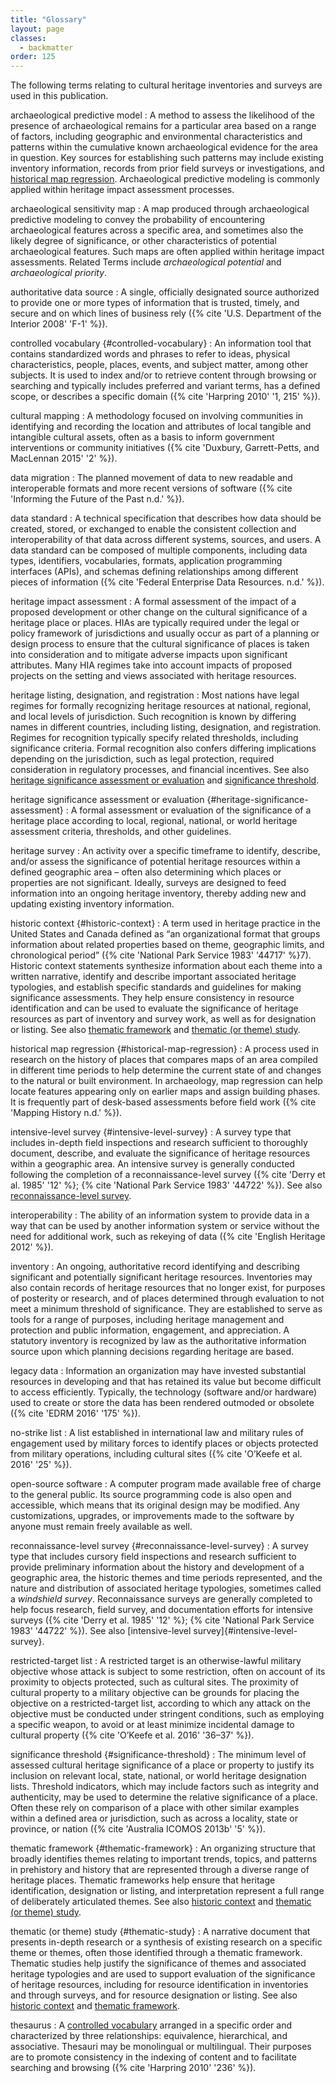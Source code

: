 ```yaml
---
title: "Glossary"
layout: page
classes: 
  - backmatter
order: 125
---
```


The following terms relating to cultural heritage inventories and surveys are used in this publication.

archaeological predictive model
:  A method to assess the likelihood of the presence of archaeological remains for a particular area based on a range of factors, including geographic and environmental characteristics and patterns within the cumulative known archaeological evidence for the area in question. Key sources for establishing such patterns may include existing inventory information, records from prior field surveys or investigations, and [historical map regression](#historical-map-regression). Archaeological predictive modeling is commonly applied within heritage impact assessment processes.

archaeological sensitivity map
:  A map produced through archaeological predictive modeling to convey the probability of encountering archaeological features across a specific area, and sometimes also the likely degree of significance, or other characteristics of potential archaeological features. Such maps are often applied within heritage impact assessments. Related Terms include *archaeological potential* and *archaeological priority*.

authoritative data source
:  A single, officially designated source authorized to provide one or more types of information that is trusted, timely, and secure and on which lines of business rely ({% cite 'U.S. Department of the Interior 2008' 'F-1' %}).

controlled vocabulary {#controlled-vocabulary}
:  An information tool that contains standardized words and phrases to refer to ideas, physical characteristics, people, places, events, and subject matter, among other subjects. It is used to index and/or to retrieve content through browsing or searching and typically includes preferred and variant terms, has a defined scope, or describes a specific domain ({% cite 'Harpring 2010' '1, 215' %}).

cultural mapping
:  A methodology focused on involving communities in identifying and recording the location and attributes of local tangible and intangible cultural assets, often as a basis to inform government interventions or community initiatives ({% cite 'Duxbury, Garrett-Petts, and MacLennan 2015' '2' %}).

data migration
:  The planned movement of data to new readable and interoperable formats and more recent versions of software ({% cite 'Informing the Future of the Past n.d.' %}).

data standard
:  A technical specification that describes how data should be created, stored, or exchanged to enable the consistent collection and interoperability of that data across different systems, sources, and users. A data standard can be composed of multiple components, including data types, identifiers, vocabularies, formats, application programming interfaces (APIs), and schemas defining relationships among different pieces of information ({% cite 'Federal Enterprise Data Resources. n.d.' %}).

heritage impact assessment
:  A formal assessment of the impact of a proposed development or other change on the cultural significance of a heritage place or places. HIAs are typically required under the legal or policy framework of jurisdictions and usually occur as part of a planning or design process to ensure that the cultural significance of places is taken into consideration and to mitigate adverse impacts upon significant attributes. Many HIA regimes take into account impacts of proposed projects on the setting and views associated with heritage resources.

heritage listing, designation, and registration
:  Most nations have legal regimes for formally recognizing heritage resources at national, regional, and local levels of jurisdiction. Such recognition is known by differing names in different countries, including listing, designation, and registration. Regimes for recognition typically specify related thresholds, including significance criteria. Formal recognition also confers differing implications depending on the jurisdiction, such as legal protection, required consideration in regulatory processes, and financial incentives. See also [heritage significance assessment or evaluation](#heritage-significance-assessment) and [significance threshold](#significance-threshold).

heritage significance assessment or evaluation {#heritage-significance-assessment}
:  A formal assessment or evaluation of the significance of a heritage place according to local, regional, national, or world heritage assessment criteria, thresholds, and other guidelines.

heritage survey
:  An activity over a specific timeframe to identify, describe, and/or assess the significance of potential heritage resources within a defined geographic area – often also determining which places or properties are not significant. Ideally, surveys are designed to feed information into an ongoing heritage inventory, thereby adding new and updating existing inventory information.

historic context {#historic-context}
:  A term used in heritage practice in the United States and Canada defined as “an organizational format that groups information about related properties based on theme, geographic limits, and chronological period” ({% cite 'National Park Service 1983' '44717' %}7). Historic context statements synthesize information about each theme into a written narrative, identify and describe important associated heritage typologies, and establish specific standards and guidelines for making significance assessments. They help ensure consistency in resource identification and can be used to evaluate the significance of heritage resources as part of inventory and survey work, as well as for designation or listing. See also [thematic framework](#thematic-framework) and [thematic (or theme) study](#thematic-study).

historical map regression {#historical-map-regression}
:  A process used in research on the history of places that compares maps of an area compiled in different time periods to help determine the current state of and changes to the natural or built environment. In archaeology, map regression can help locate features appearing only on earlier maps and assign building phases. It is frequently part of desk-based assessments before field work ({% cite 'Mapping History n.d.' %}).

intensive-level survey {#intensive-level-survey}
:  A survey type that includes in-depth field inspections and research sufficient to thoroughly document, describe, and evaluate the significance of heritage resources within a geographic area. An intensive survey is generally conducted following the completion of a reconnaissance-level survey ({% cite 'Derry et al. 1985' '12' %}; {% cite 'National Park Service 1983' '44722' %}). See also [reconnaissance-level survey](#reconnaissance-level-survey).

interoperability
:  The ability of an information system to provide data in a way that can be used by another information system or service without the need for additional work, such as rekeying of data ({% cite 'English Heritage 2012' %}).

inventory
:  An ongoing, authoritative record identifying and describing significant and potentially significant heritage resources. Inventories may also contain records of heritage resources that no longer exist, for purposes of posterity or research, and of places determined through evaluation to not meet a minimum threshold of significance. They are established to serve as tools for a range of purposes, including heritage management and protection and public information, engagement, and appreciation. A statutory inventory is recognized by law as the authoritative information source upon which planning decisions regarding heritage are based.

legacy data
:  Information an organization may have invested substantial resources in developing and that has retained its value but become difficult to access efficiently. Typically, the technology (software and/or hardware) used to create or store the data has been rendered outmoded or obsolete ({% cite 'EDRM 2016' '175' %}).

no-strike list
:  A list established in international law and military rules of engagement used by military forces to identify places or objects protected from military operations, including cultural sites ({% cite 'O’Keefe et al. 2016' '25' %}).

open-source software
:  A computer program made available free of charge to the general public. Its source programming code is also open and accessible, which means that its original design may be modified. Any customizations, upgrades, or improvements made to the software by anyone must remain freely available as well.

reconnaissance-level survey {#reconnaissance-level-survey}
:  A survey type that includes cursory field inspections and research sufficient to provide preliminary information about the history and development of a geographic area, the historic themes and time periods represented, and the nature and distribution of associated heritage typologies, sometimes called a *windshield survey*. Reconnaissance surveys are generally completed to help focus research, field survey, and documentation efforts for intensive surveys ({% cite 'Derry et al. 1985' '12' %}; {% cite 'National Park Service 1983' '44722' %}). See also [intensive-level survey]{#intensive-level-survey}.

restricted-target list
:  A restricted target is an otherwise-lawful military objective whose attack is subject to some restriction, often on account of its proximity to objects protected, such as cultural sites. The proximity of cultural property to a military objective can be grounds for placing the objective on a restricted-target list, according to which any attack on the objective must be conducted under stringent conditions, such as employing a specific weapon, to avoid or at least minimize incidental damage to cultural property ({% cite 'O’Keefe et al. 2016' '36–37' %}).

significance threshold {#significance-threshold}
:  The minimum level of assessed cultural heritage significance of a place or property to justify its inclusion on relevant local, state, national, or world heritage designation lists. Threshold indicators, which may include factors such as integrity and authenticity, may be used to determine the relative significance of a place. Often these rely on comparison of a place with other similar examples within a defined area or jurisdiction, such as across a locality, state or province, or nation ({% cite 'Australia ICOMOS 2013b' '5' %}).

thematic framework {#thematic-framework}
:  An organizing structure that broadly identifies themes relating to important trends, topics, and patterns in prehistory and history that are represented through a diverse range of heritage places. Thematic frameworks help ensure that heritage identification, designation or listing, and interpretation represent a full range of deliberately articulated themes. See also [historic context](#historic-context) and [thematic (or theme) study](#thematic-study).

thematic (or theme) study {#thematic-study}
:  A narrative document that presents in-depth research or a synthesis of existing research on a specific theme or themes, often those identified through a thematic framework. Thematic studies help justify the significance of themes and associated heritage typologies and are used to support evaluation of the significance of heritage resources, including for resource identification in inventories and through surveys, and for resource designation or listing. See also [historic context](#historic-context) and [thematic framework](#thematic-framework).

thesaurus
:  A [controlled vocabulary](#controlled-vocabulary) arranged in a specific order and characterized by three relationships: equivalence, hierarchical, and associative. Thesauri may be monolingual or multilingual. Their purposes are to promote consistency in the indexing of content and to facilitate searching and browsing ({% cite 'Harpring 2010' '236' %}).
